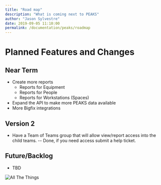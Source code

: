```yaml
---
title: "Road map"
description: "What is coming next to PEAKS"
author: "Jason Sylvestre"
date: 2019-09-05 11:10:00
permalink: /documentation/peaks/roadmap
---
```


# Planned Features and Changes

## Near Term

- Create more reports
  - Reports for Equipment
  - Reports for People
  - Reports for Workstations (Spaces)
- Expand the API to make more PEAKS data available
- More Bigfix integrations

## Version 2

- Have a Team of Teams group that will allow view/report access into the child teams. -- Done, if you need access submit a help ticket.

## Future/Backlog

- TBD

![All The Things](/peaks/all-the-things.jpg "All The Things")
